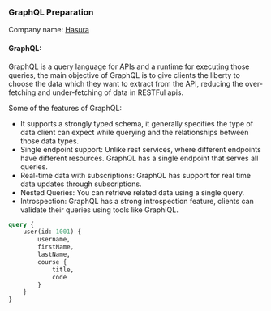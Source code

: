 
### GraphQL Preparation ###

Company name: [Hasura]("https://hasura.io/")


#### GraphQL:

GraphQL is a query language for APIs and a runtime for executing those queries, the main objective of GraphQL is to give
clients the liberty to choose the data which they want to extract from the API, reducing the over-fetching and
under-fetching of data in RESTFul apis.


Some of the features of GraphQL:
* It supports a strongly typed schema, it generally specifies the type of data client can expect while querying and the
    relationships between those data types.
* Single endpoint support: Unlike rest services, where different endpoints have different resources. GraphQL has a 
    single endpoint that serves all queries.
* Real-time data with subscriptions: GraphQL has support for real time data updates through subscriptions.
* Nested Queries: You can retrieve related data using a single query.
* Introspection: GraphQL has a strong introspection feature, clients can validate their queries using tools like 
    GraphiQL.


```graphql
query {
    user(id: 1001) {
        username,
        firstName,
        lastName,
        course {
            title,
            code
        }
    }
}
```

